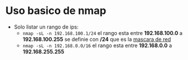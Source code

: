 # Uso basico de nmap

- Solo listar un rango de ips:
    - `nmap -sL -n 192.168.100.1/24` el rango esta entre **192.168.100.0** a **192.168.100.255** se definie con **/24** que es la [mascara de red](/marcara-de-redm.md)
    - `nmap -sL -n 192.168.0.0/16` el rango esta entre **192.168.0.0** a **192.168.255.255**